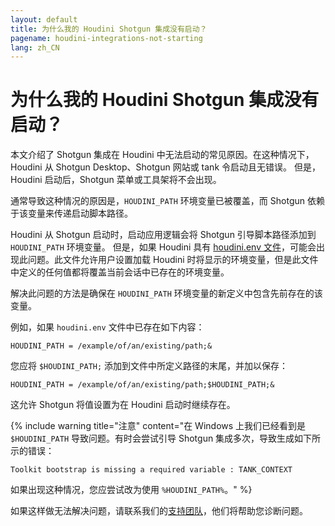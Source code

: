 ```yaml
---
layout: default
title: 为什么我的 Houdini Shotgun 集成没有启动？
pagename: houdini-integrations-not-starting
lang: zh_CN
---
```


# 为什么我的 Houdini Shotgun 集成没有启动？


本文介绍了 Shotgun 集成在 Houdini 中无法启动的常见原因。在这种情况下，Houdini 从 Shotgun Desktop、Shotgun 网站或 tank 令启动且无错误。 但是，Houdini 启动后，Shotgun 菜单或工具架将不会出现。

通常导致这种情况的原因是，`HOUDINI_PATH` 环境变量已被覆盖，而 Shotgun 依赖于该变量来传递启动脚本路径。

Houdini 从 Shotgun 启动时，启动应用逻辑会将 Shotgun 引导脚本路径添加到 `HOUDINI_PATH` 环境变量。 但是，如果 Houdini 具有 
[houdini.env 文件](http://www.sidefx.com/docs/houdini/basics/config_env.html#setting-environment-variables)，可能会出现此问题。此文件允许用户设置加载 Houdini 时将显示的环境变量，但是此文件中定义的任何值都将覆盖当前会话中已存在的环境变量。

解决此问题的方法是确保在 `HOUDINI_PATH` 环境变量的新定义中包含先前存在的该变量。

例如，如果 `houdini.env` 文件中已存在如下内容：

    HOUDINI_PATH = /example/of/an/existing/path;&

您应将 `$HOUDINI_PATH;` 添加到文件中所定义路径的末尾，并加以保存：

    HOUDINI_PATH = /example/of/an/existing/path;$HOUDINI_PATH;&

这允许 Shotgun 将值设置为在 Houdini 启动时继续存在。

{% include warning title="注意" content="在 Windows 上我们已经看到是 `$HOUDINI_PATH` 导致问题。有时会尝试引导 Shotgun 集成多次，导致生成如下所示的错误：

    Toolkit bootstrap is missing a required variable : TANK_CONTEXT

如果出现这种情况，您应尝试改为使用 `%HOUDINI_PATH%`。" %}

如果这样做无法解决问题，请联系我们的[支持团队]((https://support.shotgunsoftware.com/hc/en-us/requests/new))，他们将帮助您诊断问题。